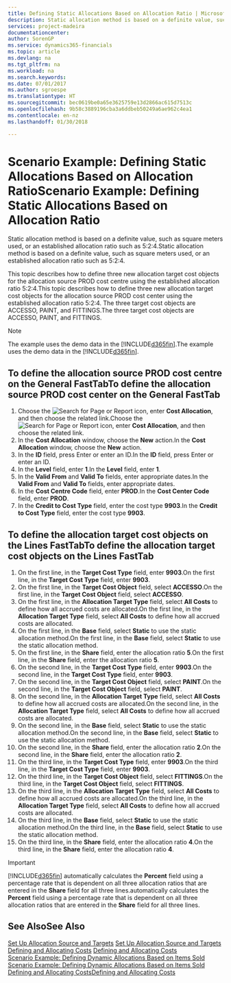 ```yaml
---
title: Defining Static Allocations Based on Allocation Ratio | Microsoft Docs
description: Static allocation method is based on a definite value, such as square meters used, or an established allocation ratio such as 5:2:4.
services: project-madeira
documentationcenter: 
author: SorenGP
ms.service: dynamics365-financials
ms.topic: article
ms.devlang: na
ms.tgt_pltfrm: na
ms.workload: na
ms.search.keywords: 
ms.date: 07/01/2017
ms.author: sgroespe
ms.translationtype: HT
ms.sourcegitcommit: bec0619be0a65e3625759e13d2866ac615d7513c
ms.openlocfilehash: 9b58c3889196cba3a6ddbeb50249a6ae962c4ea1
ms.contentlocale: en-nz
ms.lasthandoff: 01/30/2018

---
```

# <a name="scenario-example-defining-static-allocations-based-on-allocation-ratio"></a><span data-ttu-id="3e34f-103">Scenario Example: Defining Static Allocations Based on Allocation Ratio</span><span class="sxs-lookup"><span data-stu-id="3e34f-103">Scenario Example: Defining Static Allocations Based on Allocation Ratio</span></span>
<span data-ttu-id="3e34f-104">Static allocation method is based on a definite value, such as square meters used, or an established allocation ratio such as 5:2:4.</span><span class="sxs-lookup"><span data-stu-id="3e34f-104">Static allocation method is based on a definite value, such as square meters used, or an established allocation ratio such as 5:2:4.</span></span>  

<span data-ttu-id="3e34f-105">This topic describes how to define three new allocation target cost objects for the allocation source PROD cost centre using the established allocation ratio 5:2:4.</span><span class="sxs-lookup"><span data-stu-id="3e34f-105">This topic describes how to define three new allocation target cost objects for the allocation source PROD cost center using the established allocation ratio 5:2:4.</span></span> <span data-ttu-id="3e34f-106">The three target cost objects are ACCESSO, PAINT, and FITTINGS.</span><span class="sxs-lookup"><span data-stu-id="3e34f-106">The three target cost objects are ACCESSO, PAINT, and FITTINGS.</span></span>  

> [!NOTE]  
>  <span data-ttu-id="3e34f-107">The example uses the demo data in the [!INCLUDE[d365fin](includes/d365fin_md.md)].</span><span class="sxs-lookup"><span data-stu-id="3e34f-107">The example uses the demo data in the [!INCLUDE[d365fin](includes/d365fin_md.md)].</span></span>  

## <a name="to-define-the-allocation-source-prod-cost-center-on-the-general-fasttab"></a><span data-ttu-id="3e34f-108">To define the allocation source PROD cost centre on the General FastTab</span><span class="sxs-lookup"><span data-stu-id="3e34f-108">To define the allocation source PROD cost center on the General FastTab</span></span>  

1.  <span data-ttu-id="3e34f-109">Choose the ![Search for Page or Report](media/ui-search/search_small.png "Search for Page or Report icon") icon, enter **Cost Allocation**, and then choose the related link.</span><span class="sxs-lookup"><span data-stu-id="3e34f-109">Choose the ![Search for Page or Report](media/ui-search/search_small.png "Search for Page or Report icon") icon, enter **Cost Allocation**, and then choose the related link.</span></span>  
2.  <span data-ttu-id="3e34f-110">In the **Cost Allocation** window, choose the **New** action.</span><span class="sxs-lookup"><span data-stu-id="3e34f-110">In the **Cost Allocation** window, choose the **New** action.</span></span>  
3.  <span data-ttu-id="3e34f-111">In the **ID** field, press Enter or enter an ID.</span><span class="sxs-lookup"><span data-stu-id="3e34f-111">In the **ID** field, press Enter or enter an ID.</span></span>  
4.  <span data-ttu-id="3e34f-112">In the **Level** field, enter **1**.</span><span class="sxs-lookup"><span data-stu-id="3e34f-112">In the **Level** field, enter **1**.</span></span>  
5.  <span data-ttu-id="3e34f-113">In the **Valid From** and **Valid To** fields, enter appropriate dates.</span><span class="sxs-lookup"><span data-stu-id="3e34f-113">In the **Valid From** and **Valid To** fields, enter appropriate dates.</span></span>  
6.  <span data-ttu-id="3e34f-114">In the **Cost Centre Code** field, enter **PROD**.</span><span class="sxs-lookup"><span data-stu-id="3e34f-114">In the **Cost Center Code** field, enter **PROD**.</span></span>  
7.  <span data-ttu-id="3e34f-115">In the **Credit to Cost Type** field, enter the cost type **9903**.</span><span class="sxs-lookup"><span data-stu-id="3e34f-115">In the **Credit to Cost Type** field, enter the cost type **9903**.</span></span>  

## <a name="to-define-the-allocation-target-cost-objects-on-the-lines-fasttab"></a><span data-ttu-id="3e34f-116">To define the allocation target cost objects on the Lines FastTab</span><span class="sxs-lookup"><span data-stu-id="3e34f-116">To define the allocation target cost objects on the Lines FastTab</span></span>  

1.  <span data-ttu-id="3e34f-117">On the first line, in the **Target Cost Type** field, enter **9903**.</span><span class="sxs-lookup"><span data-stu-id="3e34f-117">On the first line, in the **Target Cost Type** field, enter **9903**.</span></span>  
2.  <span data-ttu-id="3e34f-118">On the first line, in the **Target Cost Object** field, select **ACCESSO**.</span><span class="sxs-lookup"><span data-stu-id="3e34f-118">On the first line, in the **Target Cost Object** field, select **ACCESSO**.</span></span>  
3.  <span data-ttu-id="3e34f-119">On the first line, in the **Allocation Target Type** field, select **All Costs** to define how all accrued costs are allocated.</span><span class="sxs-lookup"><span data-stu-id="3e34f-119">On the first line, in the **Allocation Target Type** field, select **All Costs** to define how all accrued costs are allocated.</span></span>  
4.  <span data-ttu-id="3e34f-120">On the first line, in the **Base** field, select **Static** to use the static allocation method.</span><span class="sxs-lookup"><span data-stu-id="3e34f-120">On the first line, in the **Base** field, select **Static** to use the static allocation method.</span></span>  
5.  <span data-ttu-id="3e34f-121">On the first line, in the **Share** field, enter the allocation ratio **5**.</span><span class="sxs-lookup"><span data-stu-id="3e34f-121">On the first line, in the **Share** field, enter the allocation ratio **5**.</span></span>  
6.  <span data-ttu-id="3e34f-122">On the second line, in the **Target Cost Type** field, enter **9903**.</span><span class="sxs-lookup"><span data-stu-id="3e34f-122">On the second line, in the **Target Cost Type** field, enter **9903**.</span></span>  
7.  <span data-ttu-id="3e34f-123">On the second line, in the **Target Cost Object** field, select **PAINT**.</span><span class="sxs-lookup"><span data-stu-id="3e34f-123">On the second line, in the **Target Cost Object** field, select **PAINT**.</span></span>  
8.  <span data-ttu-id="3e34f-124">On the second line, in the **Allocation Target Type** field, select **All Costs** to define how all accrued costs are allocated.</span><span class="sxs-lookup"><span data-stu-id="3e34f-124">On the second line, in the **Allocation Target Type** field, select **All Costs** to define how all accrued costs are allocated.</span></span>  
9. <span data-ttu-id="3e34f-125">On the second line, in the **Base** field, select **Static** to use the static allocation method.</span><span class="sxs-lookup"><span data-stu-id="3e34f-125">On the second line, in the **Base** field, select **Static** to use the static allocation method.</span></span>  
10. <span data-ttu-id="3e34f-126">On the second line, in the **Share** field, enter the allocation ratio **2**.</span><span class="sxs-lookup"><span data-stu-id="3e34f-126">On the second line, in the **Share** field, enter the allocation ratio **2**.</span></span>  
11. <span data-ttu-id="3e34f-127">On the third line, in the **Target Cost Type** field, enter **9903**.</span><span class="sxs-lookup"><span data-stu-id="3e34f-127">On the third line, in the **Target Cost Type** field, enter **9903**.</span></span>  
12. <span data-ttu-id="3e34f-128">On the third line, in the **Target Cost Object** field, select **FITTINGS**.</span><span class="sxs-lookup"><span data-stu-id="3e34f-128">On the third line, in the **Target Cost Object** field, select **FITTINGS**.</span></span>  
13. <span data-ttu-id="3e34f-129">On the third line, in the **Allocation Target Type** field, select **All Costs** to define how all accrued costs are allocated.</span><span class="sxs-lookup"><span data-stu-id="3e34f-129">On the third line, in the **Allocation Target Type** field, select **All Costs** to define how all accrued costs are allocated.</span></span>  
14. <span data-ttu-id="3e34f-130">On the third line, in the **Base** field, select **Static** to use the static allocation method.</span><span class="sxs-lookup"><span data-stu-id="3e34f-130">On the third line, in the **Base** field, select **Static** to use the static allocation method.</span></span>  
15. <span data-ttu-id="3e34f-131">On the third line, in the **Share** field, enter the allocation ratio **4**.</span><span class="sxs-lookup"><span data-stu-id="3e34f-131">On the third line, in the **Share** field, enter the allocation ratio **4**.</span></span>  

> [!IMPORTANT]  
>  [!INCLUDE[d365fin](includes/d365fin_md.md)] <span data-ttu-id="3e34f-132">automatically calculates the **Percent** field using a percentage rate that is dependent on all three allocation ratios that are entered in the **Share** field for all three lines.</span><span class="sxs-lookup"><span data-stu-id="3e34f-132">automatically calculates the **Percent** field using a percentage rate that is dependent on all three allocation ratios that are entered in the **Share** field for all three lines.</span></span>  

## <a name="see-also"></a><span data-ttu-id="3e34f-133">See Also</span><span class="sxs-lookup"><span data-stu-id="3e34f-133">See Also</span></span>  
<span data-ttu-id="3e34f-134">[Set Up Allocation Source and Targets](finance-how-to-set-up-allocation-source-and-targets.md) </span><span class="sxs-lookup"><span data-stu-id="3e34f-134">[Set Up Allocation Source and Targets](finance-how-to-set-up-allocation-source-and-targets.md) </span></span>  
<span data-ttu-id="3e34f-135">[Defining and Allocating Costs](finance-define-and-allocate-costs.md) </span><span class="sxs-lookup"><span data-stu-id="3e34f-135">[Defining and Allocating Costs](finance-define-and-allocate-costs.md) </span></span>  
<span data-ttu-id="3e34f-136">[Scenario Example: Defining Dynamic Allocations Based on Items Sold](finance-scenario-example-defining-dynamic-allocations-based-on-items-sold.md) </span><span class="sxs-lookup"><span data-stu-id="3e34f-136">[Scenario Example: Defining Dynamic Allocations Based on Items Sold](finance-scenario-example-defining-dynamic-allocations-based-on-items-sold.md) </span></span>  
[<span data-ttu-id="3e34f-137">Defining and Allocating Costs</span><span class="sxs-lookup"><span data-stu-id="3e34f-137">Defining and Allocating Costs</span></span>](finance-define-and-allocate-costs.md)

